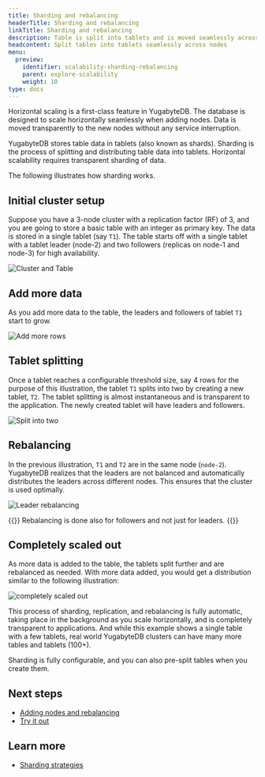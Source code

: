```yaml
---
title: Sharding and rebalancing
headerTitle: Sharding and rebalancing
linkTitle: Sharding and rebalancing
description: Table is split into tablets and is moved seamlessly across nodes
headcontent: Split tables into tablets seamlessly across nodes
menu:
  preview:
    identifier: scalability-sharding-rebalancing
    parent: explore-scalability
    weight: 10
type: docs
---
```


Horizontal scaling is a first-class feature in YugabyteDB. The database is designed to scale horizontally seamlessly when adding nodes. Data is moved transparently to the new nodes without any service interruption.

YugabyteDB stores table data in tablets (also known as shards). Sharding is the process of splitting and distributing table data into tablets. Horizontal scalability requires transparent sharding of data.

The following illustrates how sharding works.

## Initial cluster setup

Suppose you have a 3-node cluster with a replication factor (RF) of 3, and you are going to store a basic table with an integer as primary key. The data is stored in a single tablet (say `T1`). The table starts off with a single tablet with a tablet leader (node-2) and two followers (replicas on node-1 and node-3) for high availability.

![Cluster and Table](/images/explore/scalability/sharding-cluster-setup.png)

## Add more data

As you add more data to the table, the leaders and followers of tablet `T1` start to grow.

![Add more rows](/images/explore/scalability/sharding-single-tablet-add-data.png)

## Tablet splitting

Once a tablet reaches a configurable threshold size, say 4 rows for the purpose of this illustration, the tablet `T1` splits into two by creating a new tablet, `T2`. The tablet splitting is almost instantaneous and is transparent to the application. The newly created tablet will have leaders and followers.

![Split into two](/images/explore/scalability/sharding-single-tablet-split.png)

## Rebalancing

In the previous illustration, `T1` and `T2` are in the same node (`node-2`). YugabyteDB realizes that the leaders are not balanced and automatically distributes the leaders across different nodes. This ensures that the cluster is used optimally.

![Leader rebalancing](/images/explore/scalability/sharding-leader-rebalancing.png)

{{<note>}}
Rebalancing is done also for followers and not just for leaders.
{{</note>}}

## Completely scaled out

As more data is added to the table, the tablets split further and are rebalanced as needed. With more data added, you would get a distribution similar to the following illustration:

![completely scaled out](/images/explore/scalability/sharding-fully-scaled.png)

This process of sharding, replication, and rebalancing is fully automatic, taking place in the background as you scale horizontally, and is completely transparent to applications. And while this example shows a single table with a few tablets, real world YugabyteDB clusters can have many more tables and tablets (100+).

Sharding is fully configurable, and you can also pre-split tables when you create them.

## Next steps

- [Adding nodes and rebalancing](../node-addition/)
- [Try it out](../scaling-universe/)

## Learn more

- [Sharding strategies](../../../architecture/docdb-sharding/sharding/)
